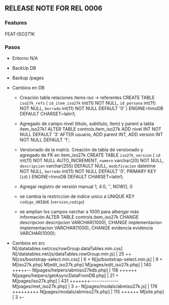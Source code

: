 ## RELEASE NOTE FOR REL 0006
### Features
FEAT-ISO271K

### Pasos
- Entorno
    N/A
- BackUp DB                                                                     
- Backup /pages                                                                 
- Cambios en DB                                                                 
    - Creación tabla relaciones items-iso -> referentes
        CREATE TABLE `iso27k_refs` (
        `id_item_iso27k` int(11) NOT NULL,
        `id_persona` int(11) NOT NULL,
        `borrado` int(11) NOT NULL DEFAULT '0'
        ) ENGINE=InnoDB DEFAULT CHARSET=latin1;


    - Agregado de campo nivel (titulo, subtitulo, item) y parent a tabla item_iso27k1
        ALTER TABLE controls.item_iso27k
        ADD nivel INT NOT NULL DEFAULT '3' AFTER usuario,
        ADD parent INT,
        ADD version INT NOT NULL DEFAULT '1';

    - Versionado de la matriz. Creación de tabla de versionado y agregado de FK en item_iso27k
        CREATE TABLE `iso27k_version` (
        `id` int(11) NOT NULL AUTO_INCREMENT,
        `numero` varchar(20) NOT NULL,
        `descripcion` varchar(255) DEFAULT NULL,
        `modificacion` datetime NOT NULL,
        `borrado` int(11) NOT NULL DEFAULT '0',
        PRIMARY KEY (`id`)
        ) ENGINE=InnoDB DEFAULT CHARSET=latin1;

    - Agregar registro de versión manual
        1, 4.0, '', NOW(), 0

    - se cambia la restriccion de indice unico a UNIQUE KEY `codigo_UNIQUE` (`version`,`codigo`)

    - se amplian los campos varchar a 1000 para albergar más información
        ALTER TABLE controls.item_iso27k
        CHANGE descripcion descripcion VARCHAR(1000),
        CHANGE implementacion implementacion VARCHAR(1000),
        CHANGE evidencia evidencia VARCHAR(1000);

- Cambios en src        
    N[/datatables.net/css/rowGroup.dataTables.min.css] 
    N[/datatables.net/js/dataTables.rowGroup.min.js]   |  25 ++
    N[css/bootstrap-select.min.css]                       |   6 +
    N[js/bootstrap-select.min.js]                         |   9 +
    M[iso27k.php]
    M[edit_iso27k.php]
    M[pages/edit_iso27k.php]                              | 140 +++++--
    N[pages/helpers/abmiso27kdb.php]                      | 118 ++++++
    N[pages/helpers/getAsyncDataFromDB.php]               |  21 +
    M[pages/iso27k.php]                                   | 431 +++++++--------------
    M[pages/met_iso27k.php]                               |   3 +-
    N[pages/modals/abmiso27k.js]                          | 176 +++++++++
    N[pages/modals/abmiso27k.php]                         | 115 ++++++
    M[site.php]                                           |   3 +-
